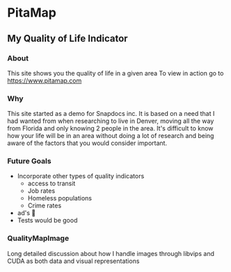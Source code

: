 # PitaMap
## My Quality of Life Indicator

### About
This site shows you the quality of life in a given area
To view in action go to https://www.pitamap.com

### Why
This site started as a demo for Snapdocs inc. It is based on a need that I had wanted from when researching to live in Denver, moving all the way from Florida and only knowing 2 people in the area. It's difficult to know how your life will be in an area without doing a lot of research and being aware of the factors that you would consider important.


### Future Goals
- Incorporate other types of quality indicators
  - access to transit
  - Job rates
  - Homeless populations
  - Crime rates
- ad's 🤔
- Tests would be good

### QualityMapImage
Long detailed discussion about how I handle images through libvips and CUDA as both data and visual representations
